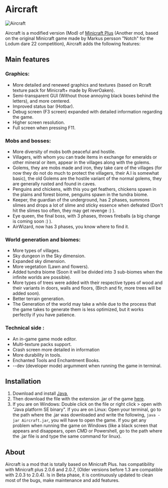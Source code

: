 # Aircraft
![Aircraft](https://user-images.githubusercontent.com/63316583/139587280-d3a05fa1-3ffa-46d1-a52f-9ce4b8f38037.png)

Aircraft is a modified version (Mod) of [Minicraft Plus](https://github.com/chrisj42/minicraft-plus-revived) (Another mod, based on the original Minicraft game made by Markus persson "Notch" for the Lodum dare 22 competition), Aircraft adds the following features:

## Main features
### Graphics:
* More detailed and renewed graphics and textures (based on Rcraft texture pack for Minicraft+ made by RiverOaken).
* Semi-transparent GUI (Without those annoying black boxes behind the letters), and more centered.
* Improved status bar (Hotbar).
* Debug screen (F3 screen) expanded with detailed information regarding the game.
* Higher screen resolution.
* Full screen when pressing F11.

### Mobs and bosses:
* More diversity of mobs both peaceful and hostile.
* Villagers, with whom you can trade items in exchange for emeralds or other mineral or item, appear in the villages along with the golems.
* Golems, they are mobs made and iron, they take care of the villages (for now they do not do much to protect the villagers, their A.I is somewhat basic), the old Golems are     the hostile variant of the normal golems, they are generally rusted and found in caves.
* Penguins and chickens, with this you get feathers, chickens spawn in the plains and forest biome, penguins spawn in the tundra biome.
* Keeper, the guardian of the underground, has 2 phases, summons slimes and drops a lot of slime and sticky essence when defeated (Don't hit the slimes too often, they may get   revenge :) ).
* Eye queen, the final boss, with 3 phases, throws fireballs (a big change is coming soon :) ).
* AirWizard, now has 3 phases, you know where to find it.

### World generation and biomes:
* More types of villages.
* Sky dungeon in the Sky dimension.
* Expanded sky dimension.
* More vegetation (Lawn and flowers).
* Added tundra biome (Soon it will be divided into 3 sub-biomes when the infinite worlds are possible).
* More types of trees were added with their respective types of wood and their variants in doors, walls and floors, (Birch and fir, more trees will be added soon).
* Better terrain generation.
* The Generation of the world may take a while due to the process that the game takes to generate them is less optimized, but it works perfectly if you have patience.

### Technical side :
* An in-game game mode editor.
* Multi-texture packs support.
* Crash screen more detailed in information
* More durability in tools.
* Enchanted Tools and Enchantment Books.
* --dev (developer mode) argumment when running the game in terminal.

## Installation
1. Download and install [Java](https://java.com/en/download/), 
2. Then download the file with the extension .jar of the game [here](https://github.com/TheBigEye/Aircraft-Mod/releases).
3. If you are on Windows:
      Double click on the file or right click > open with "Java platform SE binary".
   If you are on Linux:
      Open your terminal, go to the path where the .jar was downloaded and write the following, `java -jar Aircraft.jar`, you will have to open the game. 
   If you get any problem when running the game on Windows (like a black screen that appears and disappears, open CMD or Powershell, go to the path where the .jar file is and type the same command for linux).

## About
Aircraft is a mod that is totally based on Minicraft Plus. has compatibility with Minicraft plus 2.0.6 and 2.0.7, (Older versions before 1.3 are compatible with 2.0.3 to 2.0.4). Is in Beta phase, it is continuously updated to clean most of the bugs, make maintenance and add features.

